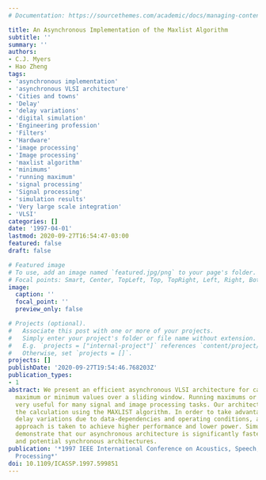 ```yaml
---
# Documentation: https://sourcethemes.com/academic/docs/managing-content/

title: An Asynchronous Implementation of the Maxlist Algorithm
subtitle: ''
summary: ''
authors:
- C.J. Myers
- Hao Zheng
tags:
- 'asynchronous implementation'
- 'asynchronous VLSI architecture'
- 'Cities and towns'
- 'Delay'
- 'delay variations'
- 'digital simulation'
- 'Engineering profession'
- 'Filters'
- 'Hardware'
- 'image processing'
- 'Image processing'
- 'maxlist algorithm'
- 'minimums'
- 'running maximum'
- 'signal processing'
- 'Signal processing'
- 'simulation results'
- 'Very large scale integration'
- 'VLSI'
categories: []
date: '1997-04-01'
lastmod: 2020-09-27T16:54:47-03:00
featured: false
draft: false

# Featured image
# To use, add an image named `featured.jpg/png` to your page's folder.
# Focal points: Smart, Center, TopLeft, Top, TopRight, Left, Right, BottomLeft, Bottom, BottomRight.
image:
  caption: ''
  focal_point: ''
  preview_only: false

# Projects (optional).
#   Associate this post with one or more of your projects.
#   Simply enter your project's folder or file name without extension.
#   E.g. `projects = ["internal-project"]` references `content/project/deep-learning/index.md`.
#   Otherwise, set `projects = []`.
projects: []
publishDate: '2020-09-27T19:54:46.768203Z'
publication_types:
- 1
abstract: We present an efficient asynchronous VLSI architecture for calculating running
  maximum or minimum values over a sliding window. Running maximums or minimums are
  very useful for many signal and image processing tasks. Our architecture performs
  the calculation using the MAXLIST algorithm. In order to take advantage of the wide
  delay variations due to data-dependencies and operating conditions, an asynchronous
  approach is taken to achieve higher performance and lower power. Simulation results
  demonstrate that our asynchronous architecture is significantly faster than existing
  and potential synchronous architectures.
publication: '*1997 IEEE International Conference on Acoustics, Speech, and Signal
  Processing*'
doi: 10.1109/ICASSP.1997.599851
---
```

